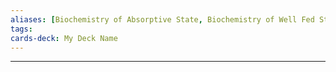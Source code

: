 ```yaml
---
aliases: [Biochemistry of Absorptive State, Biochemistry of Well Fed State]
tags:
cards-deck: My Deck Name
---
```

---

